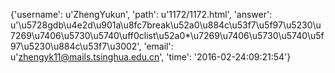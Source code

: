 {'username': u'ZhengYukun', 'path': u'1172/1172.html', 'answer': u'\u5728gdb\u4e2d\u901a\u8fc7break\u52a0\u884c\u53f7\u5f97\u5230\u7269\u7406\u5730\u5740\uff0clist\u52a0*\u7269\u7406\u5730\u5740\u5f97\u5230\u884c\u53f7\u3002', 'email': u'zhengyk11@mails.tsinghua.edu.cn', 'time': '2016-02-24:09:21:54'}